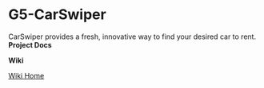 # G5-CarSwiper
CarSwiper provides a fresh, innovative way to find your desired car to rent. 
**Project Docs**
 
**Wiki**

 [Wiki Home](../../wiki)